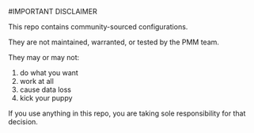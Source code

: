 #IMPORTANT DISCLAIMER

This repo contains community-sourced configurations.

They are not maintained, warranted, or tested by the PMM team.

They may or may not:
1. do what you want
2. work at all
3. cause data loss
4. kick your puppy

If you use anything in this repo, you are taking sole responsibility for that decision.
